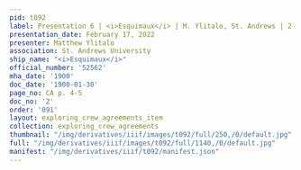 ```yaml
---
pid: t092
label: Presentation 6 | <i>Esquimaux</i> | M. Ylitalo, St. Andrews | 2
presentation_date: February 17, 2022
presenter: Matthew Ylitalo
association: St. Andrews University
ship_name: "<i>Esquimaux</i>"
official_number: '52562'
mha_date: '1900'
doc_date: '1900-01-30'
page_no: CA p. 4-5
doc_no: '2'
order: '091'
layout: exploring_crew_agreements_item
collection: exploring_crew_agreements
thumbnail: "/img/derivatives/iiif/images/t092/full/250,/0/default.jpg"
full: "/img/derivatives/iiif/images/t092/full/1140,/0/default.jpg"
manifest: "/img/derivatives/iiif/t092/manifest.json"
---
```

